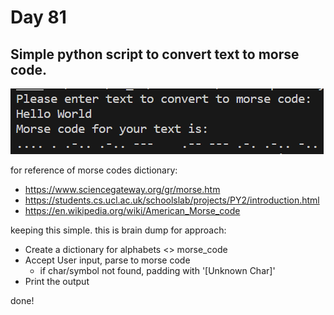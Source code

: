 # Day 81

## Simple python script to convert text to morse code.

![script image](text2morse.png)

for reference of morse codes dictionary:
 - https://www.sciencegateway.org/gr/morse.htm
 - https://students.cs.ucl.ac.uk/schoolslab/projects/PY2/introduction.html
 - https://en.wikipedia.org/wiki/American_Morse_code

keeping this simple. this is brain dump for approach:
- Create a dictionary for alphabets <> morse_code
- Accept User input, parse to morse code
    - if char/symbol not found, padding with '[Unknown Char]'
- Print the output

done!
